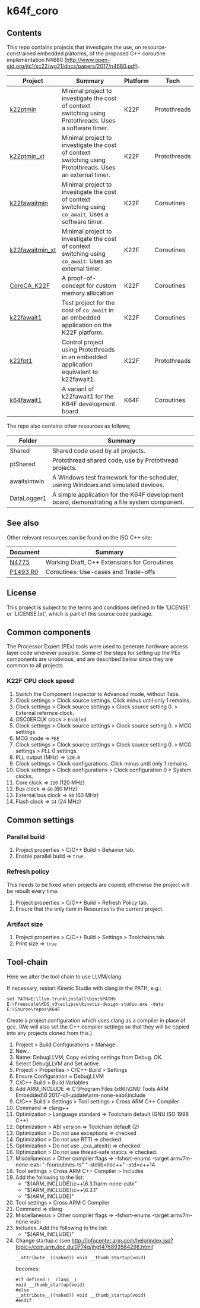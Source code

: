 # k64f_coro

## Contents

This repo contains projects that investigate the use, on resource-constrained embedded platorms, of the proposed C++ coroutine implementation N4680 (http://www.open-std.org/jtc1/sc22/wg21/docs/papers/2017/n4680.pdf). 

| Project | Summary | Platform | Tech |
|---|---|---|---|
| [k22ptmin](../master/k22ptmin/readme.md) | Minimal project to investigate the cost of context switching using Protothreads. Uses a software timer. | K22F | Protothreads |
| [k22ptmin_xt](../master/k22ptmin_xt/readme.md) | Minimal project to investigate the cost of context switching using Protothreads. Uses an external timer. | K22F | Protothreads |
| [k22fawaitmin](../master/k22fawaitmin/readme.md) | Minimal  project to investigate the cost of context switching using `co_await`. Uses a software timer. | K22F | Coroutines |
| [k22fawaitmin_xt](../master/k22fawaitmin_xt/readme.md) | Minimal  project to investigate the cost of context switching using `co_await`. Uses an external timer. | K22F | Coroutines |
| [CoroCA_K22F](../master/CoroCA_K22F/readme.md) | A proof-of-concept for custom memory allocation | K22F | Coroutines |
| [k22fawait1](../master/k22fawait1/readme.md) | Test project for the cost of `co_await` in an embedded application on the K22F platform. | K22F | Coroutines |
| [k22fpt1](../master/k22fpt1/readme.md) | Control project using Protothreads in an embedded application equivalent to k22fawait1. | K22F | Protothreads |
| [k64fawait1](../master/k64fawait1/readme.md) | A variant of k22fawait1 for the K64F development board. | K64F | Coroutines |

The repo also contains other resources as follows;

| Folder | Summary |
|---|---|
| Shared | Shared code used by all projects. |
| ptShared | Protothread shared code, use by Protothread projects. |
| awaitsimwin | A Windows test framework for the scheduler, usning Windows and simulated devices. |  
| DataLogger1 | A simple application for the K64F development board, demonstrating a file system component. |

## See also

Other relevant resources can be found on the ISO C++ site:

| Document | Summary |
|---|---|
[N4775](http://www.open-std.org/jtc1/sc22/wg21/docs/papers/2018/n4775.pdf) | Working Draft, C++ Extensions for Coroutines |
[P1493 R0](http://www.open-std.org/jtc1/sc22/wg21/docs/papers/2019/p1493r0.pdf) | Coroutines: Use-cases and Trade-offs |


## License

This project is subject to the terms and conditions defined in file 'LICENSE' or 'LICENSE.txt', which is part of this source code package.

## Common components

The Processor Expert (PEx) tools were used to generate hardware access layer code wherever possible. Some of the steps for setting up the PEx components are unobvious, and are described below since they are common to all projects. 

### K22F CPU clock speed

1. Switch the Component Inspector to Advanced mode, without Tabs.
1. Clock settings > Clock source settings. Click minus until only 1 remains.
1. Clock settings > Clock source settings > Clock source setting 0. > External refernce clock.
1. OSC0ERCLK clock > `Enabled`
1. Clock settings > Clock source settings > Clock source setting 0. > MCG settings. 
1. MCG mode => `PEE` 
1. Clock settings > Clock source settings > Clock source setting 0. > MCG settings > PLL 0 settings. 
1. PLL output (MHz) => `120.0`
1. Clock settings > Clock configurations. Click minus until only 1 remains.
1. Clock settings > Clock configurations > Clock configuration 0 > System clocks.
1. Core clock => `120` (120 MHz)
1. Bus  clock => `60` (60 MHz)
1. External bus clock => `60` (60 MHz)
1. Flash clock => `24` (24 MHz)

## Common settings

### Parallel build

1. Project properties > C/C++ Build > Behavior tab.
1. Enable parallel build => `true`.

### Refresh policy

This needs to be fixed when projects are copied; otherwise the project will be rebuilt every time. 

1. Project properties > C/C++ Build > Refresh Policy tab.
1. Ensure that the only item in Resources is the current project.

### Artifact size

1. Project properties > C/C++ Build > Settings > Toolchains tab.
1. Print size => `true`

## Tool-chain

Here we alter the tool chain to use LLVM/clang.

If necessary, restart Kinetic Studio with clang in the PATH, e.g.:

```
set PATH=E:\llvm-trunk\install\bin;%PATH%
E:\Freescale\KDS_v3\eclipse\kinetis-design-studio.exe -data E:\Source\repos\K64F
```

Create a project configuration which uses clang as a compiler in place of gcc. (We will also set the C++ compiler settings so that they will be copied into any projects cloned from this.)

1. Project > Build Configurations > Manage...
1. New...
1. Name: DebugLLVM; Copy existing settings from Debug. OK.
1. Select DebugLLVM and Set active.
1. Project > Properties > C/C++ Build > Settings
1. Ensure Configuration = DebugLLVM
1. C/C++ Build > Build Variables
1. Add ARM_INCLUDE => C:\Program Files (x86)\GNU Tools ARM Embedded\6 2017-q1-update\arm-none-eabi\include
1. C/C++ Build > Settings > Tool settings > Cross ARM C++ Compiler 
1. Command => clang++
1. Optimization > Language standard => Toolchain default (GNU ISO 1998 C++)
1. Optimization > ABI version => Toolchain default (2)
1. Optimization > Do not use exceptions => checked
1. Optimization > Do not use RTTI => checked.
1. Optimization > Do not use _cxa_atexit() => checked
1. Optimization > Do not use thread-safe statics => checked.
1. Miscellaneous > Other compiler flags => -fshort-enums -target armv7m-none-eabi "-fcoroutines-ts" "-stdlib=libc++" -std=c++14 
1. Tool settings > Cross ARM C++ Compiler > Includes
1. Add the following to the list:
    - "${ARM_INCLUDE}\c++\6.3.1\arm-none-eabi"
    - "${ARM_INCLUDE}\c++\6.3.1"
    - "${ARM_INCLUDE}"
1. Tool settings > Cross ARM C Compiler 
1. Command => clang
1. Miscellaneous > Other compiler flags => -fshort-enums -target armv7m-none-eabi
1. Includes. Add the following to the list:
    - "${ARM_INCLUDE}"
1. Change startup.c (see http://infocenter.arm.com/help/index.jsp?topic=/com.arm.doc.dui0774g/jhg1476893564298.html)
	```
	__attribute__((naked)) void __thumb_startup(void)
	```
	becomes:
	```
	#if defined (__clang__)
	void __thumb_startup(void)
	#else
	__attribute__((naked)) void __thumb_startup(void)
	#endif
	```
